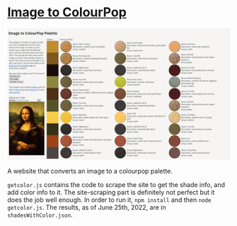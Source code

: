 # [Image to ColourPop](https://willowis.cool/img2cpop)

![Screenshot of the site](screenshot.png)

A website that converts an image to a colourpop palette.

`getcolor.js` contains the code to scrape the site to get the shade info, and add color info to it. The site-scraping part is definitely not perfect but it does the job well enough. In order to run it, `npm install` and then `node getcolor.js`. The results, as of June 25th, 2022, are in `shadesWithColor.json`.
